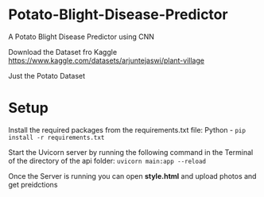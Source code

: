# Potato-Blight-Disease-Predictor
A Potato Blight Disease Predictor using CNN 

Download the Dataset fro Kaggle https://www.kaggle.com/datasets/arjuntejaswi/plant-village


Just the Potato Dataset

# Setup 

Install the required packages from the requirements.txt file: Python - ```pip install -r requirements.txt ```


Start the Uvicorn server by running the following command in the Terminal of the directory of the api folder: ```uvicorn main:app --reload```

Once the Server is running you can open **style.html** and upload photos and get preidctions
